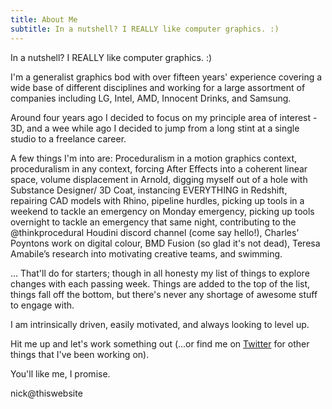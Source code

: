```yaml
---
title: About Me
subtitle: In a nutshell? I REALLY like computer graphics. :)
---
```


In a nutshell? I REALLY like computer graphics. :)

I'm a generalist graphics bod with over fifteen years' experience covering a wide base of different disciplines and working for a large assortment of companies including LG, Intel, AMD, Innocent Drinks, and Samsung. 

Around four years ago I decided to focus on my principle area of interest - 3D, and a wee while ago I decided to jump from a long stint at a single studio to a freelance career.

A few things I'm into are: Proceduralism in a motion graphics context, proceduralism in any context, forcing After Effects into a coherent linear space, volume displacement in Arnold, digging myself out of a hole with Substance Designer/ 3D Coat, instancing EVERYTHING in Redshift, repairing CAD models with Rhino, pipeline hurdles, picking up tools in a weekend to tackle an emergency on Monday emergency, picking up tools overnight to tackle an emergency that same night, contributing to the @thinkprocedural Houdini discord channel (come say hello!), Charles’ Poyntons work on digital colour, BMD Fusion (so glad it's not dead), Teresa Amabile’s research into motivating creative teams, and swimming.

... That'll do for starters; though in all honesty my list of things to explore changes with each passing week. Things are added to the top of the list, things fall off the bottom, but there's never any shortage of awesome stuff to engage with.

I am intrinsically driven, easily motivated, and always looking to level up.

Hit me up and let's work something out (...or find me on [Twitter](https://twitter.com/FridayMarch26th) for other things that I've been working on).

You'll like me, I promise.

nick@thiswebsite
